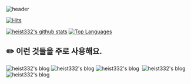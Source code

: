 
![header](https://capsule-render.vercel.app/api?type=waving&color=auto&height=300&section=header&text=heist332's%20hub&fontSize=90&animation=fadeIn&fontAlignY=38&desc=With%20Python%20and%20JavaScript&descAlignY=51&descAlign=62)

[![Hits](https://hits.seeyoufarm.com/api/count/incr/badge.svg?url=https%3A%2F%2Fgithub.com%2Fheist332&count_bg=%2379C83D&title_bg=%23555555&icon=github.svg&icon_color=%23E7E7E7&title=hits&edge_flat=false)](https://hits.seeyoufarm.com)

[![heist332's github stats](https://github-readme-stats.vercel.app/api?username=heist332&show_icons=true&hide_border=true)](https://github.com/heist332)
[![Top Languages](https://github-readme-stats.vercel.app/api/top-langs/?username=heist332&layout=compact)](https://github.com/heist332)


 <h2>✏️ 이런 것들을 주로 사용해요.</h2>
   
  
  <div>
<img src="https://img.shields.io/badge/Python-181717?style=flat-square&logo=Python&logoColor=white" alt="heist332's blog" />&nbsp<img src="https://img.shields.io/badge/Flask-181717?style=flat-square&logo=Flask&logoColor=white" alt="heist332's blog" />&nbsp<img src="https://img.shields.io/badge/FastAPI-181717?style=flat-square&logo=FastAPI&logoColor=white" alt="heist332's blog" />
  &nbsp<img src="https://img.shields.io/badge/Sqlite3-181717?style=flat-square&logo=sqlite&logoColor=white" alt="heist332's blog" />&nbsp<img src="https://img.shields.io/badge/MySql-181717?style=flat-square&logo=Mysql&logoColor=white" alt="heist332's blog" />
</div>


